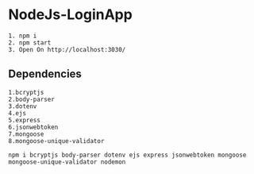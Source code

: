 # NodeJs-LoginApp
```
1. npm i
2. npm start
3. Open On http://localhost:3030/
```

## Dependencies
```
1.bcryptjs
2.body-parser
3.dotenv
4.ejs
5.express
6.jsonwebtoken
7.mongoose
8.mongoose-unique-validator
```
```
npm i bcryptjs body-parser dotenv ejs express jsonwebtoken mongoose mongoose-unique-validator nodemon
```